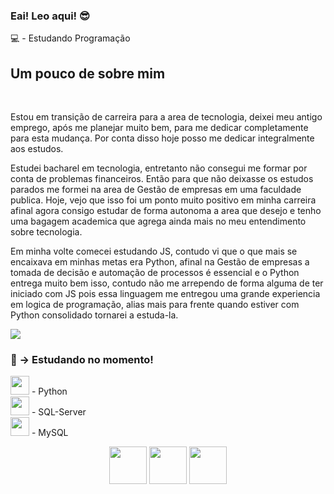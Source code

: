 <h3>Eai! Leo aqui! 😎</h3>
<p>💻 - Estudando Programação </p>
<h2> Um pouco de sobre mim </h2><br>
<p> 
  Estou em transição de carreira para a area de tecnologia, deixei meu antigo emprego, após me planejar muito bem, para me dedicar completamente 
  para esta mudança. Por conta disso hoje posso me dedicar integralmente aos estudos.
</p>
<p>
  Estudei bacharel em tecnologia, entretanto não consegui me formar por conta de problemas financeiros. Então para que não deixasse os estudos 
  parados me formei na area de Gestão de empresas em uma faculdade publica. Hoje, vejo que isso foi um ponto muito positivo em minha carreira
  afinal agora consigo estudar de forma autonoma a area que desejo e tenho uma bagagem academica que agrega ainda mais no meu entendimento sobre
  tecnologia.
</p>
<p>
  Em minha volte comecei estudando JS, contudo vi que o que mais se encaixava em minhas metas era Python, afinal na Gestão de empresas a tomada
  de decisão e automação de processos é essencial e o Python entrega muito bem isso, contudo não me arrependo de forma alguma de ter iniciado com JS pois
  essa linguagem me entregou uma grande experiencia em logica de programação, alias mais para frente quando estiver com Python consolidado tornarei a estuda-la.
</p>

<a href="https://www.linkedin.com/in/leonardo-campos-bb746015b/">
<img src="https://img.shields.io/badge/LinkedIn-0077B5?style=for-the-badge&logo=linkedin&logoColor=white">
</a>

<h3>📘 → Estudando no momento!</h3>
<p>

<img width="30em" src="https://cdn.jsdelivr.net/gh/devicons/devicon/icons/python/python-original.svg" /> - Python <br>
<img width="30em" src="https://cdn.jsdelivr.net/gh/devicons/devicon/icons/microsoftsqlserver/microsoftsqlserver-plain-wordmark.svg" /> - SQL-Server <br>
<img width="30em" src="https://cdn.jsdelivr.net/gh/devicons/devicon/icons/mysql/mysql-original-wordmark.svg" /> - MySQL <br>


</p>
  
<div align="center">
  
<img width="60em" src="https://cdn.jsdelivr.net/gh/devicons/devicon/icons/microsoftsqlserver/microsoftsqlserver-plain-wordmark.svg" />
<img width="60em" src="https://cdn.jsdelivr.net/gh/devicons/devicon/icons/python/python-original.svg" />
<img width="60em" src="https://cdn.jsdelivr.net/gh/devicons/devicon/icons/mysql/mysql-original-wordmark.svg" />
          
</div>




